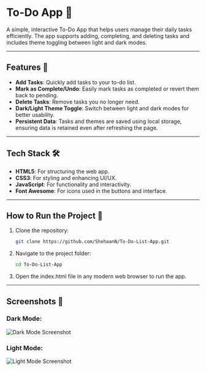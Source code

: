 # To-Do App 📝

A simple, interactive To-Do App that helps users manage their daily tasks efficiently. The app supports adding, completing, and deleting tasks and includes theme toggling between light and dark modes.

---

## Features 🌟

- **Add Tasks**: Quickly add tasks to your to-do list.
- **Mark as Complete/Undo**: Easily mark tasks as completed or revert them back to pending.
- **Delete Tasks**: Remove tasks you no longer need.
- **Dark/Light Theme Toggle**: Switch between light and dark modes for better usability.
- **Persistent Data**: Tasks and themes are saved using local storage, ensuring data is retained even after refreshing the page.

---

## Tech Stack 🛠️

- **HTML5**: For structuring the web app.
- **CSS3**: For styling and enhancing UI/UX.
- **JavaScript**: For functionality and interactivity.
- **Font Awesome**: For icons used in the buttons and interface.

---

## How to Run the Project 🚀

1. Clone the repository:
   ```bash
   git clone https://github.com/ShehaanN/To-Do-List-App.git

2. Navigate to the project folder:
   ```bash
   cd To-Do-List-App

3. Open the index.html file in any modern web browser to run the app.

---

## Screenshots 📸

### Dark Mode:
![Dark Mode Screenshot](assets/DarkMode.png)

### Light Mode:
![Light Mode Screenshot](assets/LightMode.png)



   
